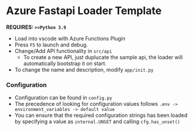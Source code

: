 # Azure Fastapi Loader Template

**REQUIRES: `>=Python 3.9`**

* Load into vscode with Azure Functions Plugin
* Press `F5` to launch and debug.
* Change/Add API functionality in `src/api`
    * To create a new API, just duplucate the sample api, the loader will automatically bootstrap it on start.
* To change the name and description, modify `app/init.py`

### Configuration
* Configuration can be found in `config.py`
* The precedence of looking for configuration values follows `.env -> environment_variables -> default value`
* You can ensure that the required configuration strings has been loaded by specifying a value as `internal.UNSET` and calling `cfg.has_unset()` 